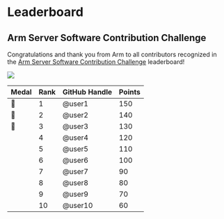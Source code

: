 # Leaderboard
## Arm Server Software Contribution Challenge

Congratulations and thank you from Arm to all contributors recognized in the [Arm Server Software Contribution Challenge](google.com) leaderboard!

<img src="https://i.countdownmail.com/3do1jx.gif" border="0"/> 

| **Medal** | **Rank** | **GitHub Handle** | **Points** |
|-----------|----------|-------------------|------------|
| 🥇        | 1        | @user1            | 150        |
| 🥈        | 2        | @user2            | 140        |
| 🥉        | 3        | @user3            | 130        |
|           | 4        | @user4            | 120        |
|           | 5        | @user5            | 110        |
|           | 6        | @user6            | 100        |
|           | 7        | @user7            | 90         |
|           | 8        | @user8            | 80         |
|           | 9        | @user9            | 70         |
|           | 10       | @user10           | 60         |
